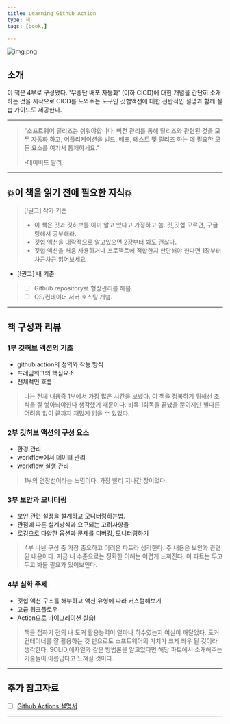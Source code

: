 ```yaml
---
title: Learning Github Action
type: 책
tags: [book,]

---
```

![img.png](resource/원숭이책.png)
## 소개
이 책은 4부로 구성됐다. 
'무중단 배포 자동화' (이하 CICD)에 대한 개념을 간단히 소개하는 것을 시작으로
CICD를 도와주는 도구인 깃헙액션에 대한 전반적인 설명과 함께 실습 가이드도 제공한다.




---
>	"소프트웨어 릴리즈는 쉬워야합니다. 버전 관리를 통해 릴리즈와 관련된 것을 모두 자동화 하고,
>	 어플리케이션을 빌드, 배포, 테스트 및 릴리즈 하는 데 필요한 모든 요소를 여기서 통제하세요."
>	
>	 -데이비드 팔리.

---

## 💥이 책을 읽기 전에 필요한 지식💥

> [!권고] 작가 기준 
> - 이 책은 깃과 깃허브를 이미 알고 있다고 가정하고 씀. 깃,깃헙 모르면, 구글링해서 공부해라.
> - 깃헙 액션을 대략적으로 알고있으면 2장부터 봐도 괜찮다.
> - 깃헙 액션을 처음 사용하거나 프로젝트에 적합한지 판단해야 한다면 1장부터 차근차근 읽어보세요
- [!권고] 내 기준
> - [ ] Github repository로 형상관리를 해봄.
> - [ ] OS/컨테이너 서버 호스팅 개념.

---

## 책 구성과 리뷰

### 1부 깃허브 액션의 기초
- github action의 정의와 작동 방식
- 프레임워크의 핵심요소
- 전체적인 흐름

> 나는 전체 내용중 1부에서 가장 많은 시간을 보냈다.
> 이 책을 정복하기 위해선 초석을 잘 쌓아놔야한다 생각했기 때문이다.
> 비록 1회독을 끝냈을 뿐이지만 별다른 어려움 없이 끝까지 재밌게 읽을 수 있었다.

### 2부 깃허브 액션의 구성 요소
- 환경 관리
- workflow에서 데이터 관리
- workflow 실행 관리

> 1부의 연장선이라는 느낌이다.
> 가장 빨리 지나간 장이었다.

### 3부 보안과 모니터링
- 보안 관련 설정을 설계하고 모니터링하는법.
- 관점에 따른 설계방식과 요구되는 고려사항들
- 로깅으로 다양한 옵션과 문제를 디버깅, 모니터링하기

> 4부 나뉜 구성 중 가장 중요하고 어려운 파트라 생각한다.
> 주 내용은 보안과 관련 된 내용이다.
> 지금 내 수준으로는 정확한 이해는 어렵게 느껴진다.
> 이 파트는 두고두고 봐둘 필요가 있어보인다.

### 4부 심화 주제
- 깃헙 액션 구조를 해부하고 액션 유형에 따라 커스텀해보기
- 고급 워크플로우 
- Action으로 마이그레이션 실습!

> 책을 접하기 전의 내 도커 활용능력이 얼마나 하수였는지 여실이 깨달았다.
> 도커 컨테이너를 잘 활용하는 것 만으로도 
> 소프트웨어의 가치가 크게 좌우 될 것이라 생각한다.
> SOLID,애자일과 같은 방법론을 알고있다면
> 해당 파트에서 소개해주는 기술들이 아름답다고 느껴질 것이다.

---
## 추가 참고자료
- [ ] [Github Actions 설명서](https://docs.github.com/ko/actions)

---
